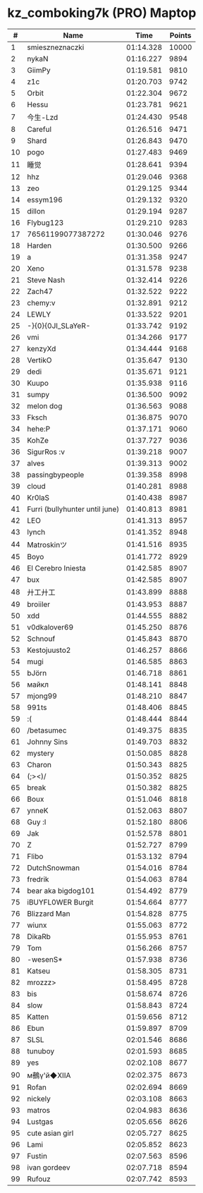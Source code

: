 # kz_comboking7k (PRO) Maptop

|  # | Name | Time | Points |
|-------------- | -------------- | -------------- | -------------- | 
| 1 | smieszneznaczki | 01:14.328 | 10000 | 
| 2 | nykaN | 01:16.227 | 9894 | 
| 3 | GiimPy | 01:19.581 | 9810 | 
| 4 | z1c | 01:20.703 | 9742 | 
| 5 | Orbit | 01:22.304 | 9672 | 
| 6 | Hessu | 01:23.781 | 9621 | 
| 7 | 今生-Lzd | 01:24.430 | 9548 | 
| 8 | Careful | 01:26.516 | 9471 | 
| 9 | Shard | 01:26.843 | 9470 | 
| 10 | pogo | 01:27.483 | 9469 | 
| 11 | 睡觉 | 01:28.641 | 9394 | 
| 12 | hhz | 01:29.046 | 9368 | 
| 13 | zeo | 01:29.125 | 9344 | 
| 14 | essym196 | 01:29.132 | 9320 | 
| 15 | dillon | 01:29.194 | 9287 | 
| 16 | Flybug123 | 01:29.210 | 9283 | 
| 17 | 76561199077387272 | 01:30.046 | 9276 | 
| 18 | Harden | 01:30.500 | 9266 | 
| 19 | a | 01:31.358 | 9247 | 
| 20 | Xeno | 01:31.578 | 9238 | 
| 21 | Steve Nash | 01:32.414 | 9226 | 
| 22 | Zach47 | 01:32.522 | 9222 | 
| 23 | chemy:v | 01:32.891 | 9212 | 
| 24 | LEWLY | 01:33.522 | 9201 | 
| 25 | -}{0}{0JI_SLaYeR- | 01:33.742 | 9192 | 
| 26 | vmi | 01:34.266 | 9177 | 
| 27 | kenzyXd | 01:34.444 | 9168 | 
| 28 | VertikO | 01:35.647 | 9130 | 
| 29 | dedi | 01:35.671 | 9121 | 
| 30 | Kuupo | 01:35.938 | 9116 | 
| 31 | sumpy | 01:36.500 | 9092 | 
| 32 | melon dog | 01:36.563 | 9088 | 
| 33 | Fksch | 01:36.875 | 9070 | 
| 34 | hehe:P | 01:37.171 | 9060 | 
| 35 | KohZe | 01:37.727 | 9036 | 
| 36 | SigurRos :v | 01:39.218 | 9007 | 
| 37 | alves | 01:39.313 | 9002 | 
| 38 | passingbypeople | 01:39.358 | 8998 | 
| 39 | cloud | 01:40.281 | 8988 | 
| 40 | Kr0laS | 01:40.438 | 8987 | 
| 41 | Furri (bullyhunter until june) | 01:40.813 | 8981 | 
| 42 | LEO | 01:41.313 | 8957 | 
| 43 | lynch | 01:41.352 | 8948 | 
| 44 | Matroskinツ | 01:41.516 | 8935 | 
| 45 | Boyo | 01:41.772 | 8929 | 
| 46 | El Cerebro Iniesta | 01:42.585 | 8907 | 
| 47 | bux | 01:42.585 | 8907 | 
| 48 | 廾工廾工 | 01:43.899 | 8888 | 
| 49 | broiiler | 01:43.953 | 8887 | 
| 50 | xdd | 01:44.555 | 8882 | 
| 51 | v0dkalover69 | 01:45.250 | 8876 | 
| 52 | Schnouf | 01:45.843 | 8870 | 
| 53 | Kestojuusto2 | 01:46.257 | 8866 | 
| 54 | mugi | 01:46.585 | 8863 | 
| 55 | bJörn | 01:46.718 | 8861 | 
| 56 | майкл | 01:48.141 | 8848 | 
| 57 | mjong99 | 01:48.210 | 8847 | 
| 58 | 991ts | 01:48.406 | 8845 | 
| 59 | :( | 01:48.444 | 8844 | 
| 60 | /betasumec | 01:49.375 | 8835 | 
| 61 | Johnny Sins | 01:49.703 | 8832 | 
| 62 | mystery | 01:50.085 | 8828 | 
| 63 | Charon | 01:50.343 | 8825 | 
| 64 | (;><)/ | 01:50.352 | 8825 | 
| 65 | break | 01:50.382 | 8825 | 
| 66 | Boux | 01:51.046 | 8818 | 
| 67 | ynneK | 01:52.063 | 8807 | 
| 68 | Guy :l | 01:52.180 | 8806 | 
| 69 | Jak | 01:52.578 | 8801 | 
| 70 | Z | 01:52.727 | 8799 | 
| 71 | Flibo | 01:53.132 | 8794 | 
| 72 | DutchSnowman | 01:54.016 | 8784 | 
| 73 | fredrik | 01:54.063 | 8784 | 
| 74 | bear aka bigdog101 | 01:54.492 | 8779 | 
| 75 | iBUYFL0WER Burgit | 01:54.664 | 8777 | 
| 76 | Blizzard Man | 01:54.828 | 8775 | 
| 77 | wiunx | 01:55.063 | 8772 | 
| 78 | DikaRb | 01:55.953 | 8761 | 
| 79 | Tom | 01:56.266 | 8757 | 
| 80 | -wesenS* | 01:57.938 | 8736 | 
| 81 | Katseu | 01:58.305 | 8731 | 
| 82 | mrozzz> | 01:58.495 | 8728 | 
| 83 | bis | 01:58.674 | 8726 | 
| 84 | slow | 01:58.843 | 8724 | 
| 85 | Katten | 01:59.656 | 8712 | 
| 86 | Ebun | 01:59.897 | 8709 | 
| 87 | SLSL | 02:01.546 | 8686 | 
| 88 | tunuboy | 02:01.593 | 8685 | 
| 89 | yes | 02:02.108 | 8677 | 
| 90 |  м鵺γ'й◆ⅫA | 02:02.375 | 8673 | 
| 91 | Rofan | 02:02.694 | 8669 | 
| 92 | nickely | 02:03.108 | 8663 | 
| 93 | matros | 02:04.983 | 8636 | 
| 94 | Lustgas | 02:05.656 | 8626 | 
| 95 | cute asian girl | 02:05.727 | 8625 | 
| 96 | Lami | 02:05.852 | 8623 | 
| 97 | Fustin | 02:07.563 | 8596 | 
| 98 | ivan gordeev | 02:07.718 | 8594 | 
| 99 | Rufouz | 02:07.742 | 8593 | 

